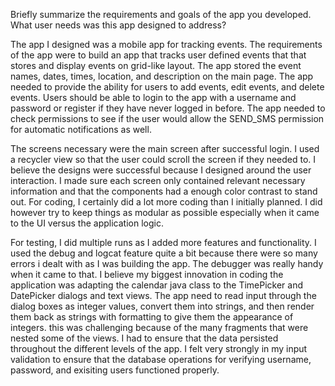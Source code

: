 Briefly summarize the requirements and goals of the app you developed. What user needs was this app designed to address?

The app I designed was a mobile app for tracking events. The requirements of the app were to build an app that tracks user defined events that that stores and display events on grid-like layout.
The app stored the event names, dates, times, location, and description on the main page. The app needed to provide the ability for users to add events, edit events, and delete events. Users should 
be able to login to the app with a username and password or register if they have never logged in before. The app needed to check permissions to see if the user would allow the SEND_SMS permission 
for automatic notifications as well. 

The screens necessary were the main screen after successful login. I used a recycler view so that the user could scroll the screen if they needed to. I believe the designs were successful because I 
designed around the user interaction. I made sure each screen only contained relevant necessary information and that the components had a enough color contrast to stand out. 
For coding, I certainly did a lot more coding than I initially planned. I did however try to keep things as modular as possible especially when it came to the UI versus the application logic. 

For testing, I did multiple runs as I added more features and functionality. I used the debug and logcat feature quite a bit because there were so many errors i dealt with as I was building the app.
The debugger was really handy when it came to that. 
I believe my biggest innovation in coding the application was adapting the calendar java class to the TimePicker and DatePicker dialogs and text views. The app need to read input through the dialog
boxes as integer values, convert them into strings, and then render them back as strings with formatting to give them the appearance of integers. this was challenging because of the many fragments 
that were nested some of the views. I had to ensure that the data persisted throughout the different levels of the app. I felt very strongly in my input validation to ensure that the database operations for verifying username, password, and exisiting users functioned properly.
